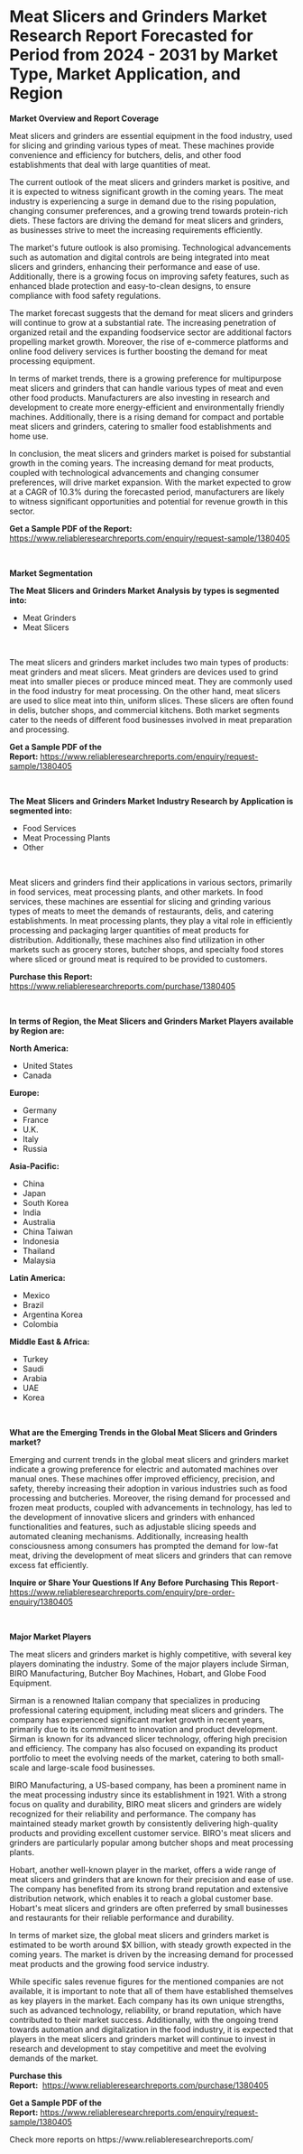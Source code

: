 <p><h1>Meat Slicers and Grinders Market Research Report Forecasted for Period from 2024 -  2031 by Market Type, Market Application, and Region</h1></p><p><strong>Market Overview and Report Coverage</strong></p>
<p><p>Meat slicers and grinders are essential equipment in the food industry, used for slicing and grinding various types of meat. These machines provide convenience and efficiency for butchers, delis, and other food establishments that deal with large quantities of meat.</p><p>The current outlook of the meat slicers and grinders market is positive, and it is expected to witness significant growth in the coming years. The meat industry is experiencing a surge in demand due to the rising population, changing consumer preferences, and a growing trend towards protein-rich diets. These factors are driving the demand for meat slicers and grinders, as businesses strive to meet the increasing requirements efficiently.</p><p>The market's future outlook is also promising. Technological advancements such as automation and digital controls are being integrated into meat slicers and grinders, enhancing their performance and ease of use. Additionally, there is a growing focus on improving safety features, such as enhanced blade protection and easy-to-clean designs, to ensure compliance with food safety regulations.</p><p>The market forecast suggests that the demand for meat slicers and grinders will continue to grow at a substantial rate. The increasing penetration of organized retail and the expanding foodservice sector are additional factors propelling market growth. Moreover, the rise of e-commerce platforms and online food delivery services is further boosting the demand for meat processing equipment.</p><p>In terms of market trends, there is a growing preference for multipurpose meat slicers and grinders that can handle various types of meat and even other food products. Manufacturers are also investing in research and development to create more energy-efficient and environmentally friendly machines. Additionally, there is a rising demand for compact and portable meat slicers and grinders, catering to smaller food establishments and home use.</p><p>In conclusion, the meat slicers and grinders market is poised for substantial growth in the coming years. The increasing demand for meat products, coupled with technological advancements and changing consumer preferences, will drive market expansion. With the market expected to grow at a CAGR of 10.3% during the forecasted period, manufacturers are likely to witness significant opportunities and potential for revenue growth in this sector.</p></p>
<p><strong>Get a Sample PDF of the Report:</strong> <a href="https://www.reliableresearchreports.com/enquiry/request-sample/1380405">https://www.reliableresearchreports.com/enquiry/request-sample/1380405</a></p>
<p>&nbsp;</p>
<p><strong>Market Segmentation</strong></p>
<p><strong>The Meat Slicers and Grinders Market Analysis by types is segmented into:</strong></p>
<p><ul><li>Meat Grinders</li><li>Meat Slicers</li></ul></p>
<p>&nbsp;</p>
<p><p>The meat slicers and grinders market includes two main types of products: meat grinders and meat slicers. Meat grinders are devices used to grind meat into smaller pieces or produce minced meat. They are commonly used in the food industry for meat processing. On the other hand, meat slicers are used to slice meat into thin, uniform slices. These slicers are often found in delis, butcher shops, and commercial kitchens. Both market segments cater to the needs of different food businesses involved in meat preparation and processing.</p></p>
<p><strong>Get a Sample PDF of the Report:</strong>&nbsp;<a href="https://www.reliableresearchreports.com/enquiry/request-sample/1380405">https://www.reliableresearchreports.com/enquiry/request-sample/1380405</a></p>
<p>&nbsp;</p>
<p><strong>The Meat Slicers and Grinders Market Industry Research by Application is segmented into:</strong></p>
<p><ul><li>Food Services</li><li>Meat Processing Plants</li><li>Other</li></ul></p>
<p>&nbsp;</p>
<p><p>Meat slicers and grinders find their applications in various sectors, primarily in food services, meat processing plants, and other markets. In food services, these machines are essential for slicing and grinding various types of meats to meet the demands of restaurants, delis, and catering establishments. In meat processing plants, they play a vital role in efficiently processing and packaging larger quantities of meat products for distribution. Additionally, these machines also find utilization in other markets such as grocery stores, butcher shops, and specialty food stores where sliced or ground meat is required to be provided to customers.</p></p>
<p><strong>Purchase this Report:</strong>&nbsp; <a href="https://www.reliableresearchreports.com/purchase/1380405">https://www.reliableresearchreports.com/purchase/1380405</a></p>
<p>&nbsp;</p>
<p><strong>In terms of Region, the Meat Slicers and Grinders Market Players available by Region are:</strong></p>
<p>
    <p> <strong> North America: </strong>
        <ul>
            <li>United States</li>
            <li>Canada</li>
        </ul>
        </p> 
    <p> <strong> Europe: </strong>
        <ul>
            <li>Germany</li>
            <li>France</li>
            <li>U.K.</li>
            <li>Italy</li>
            <li>Russia</li>
        </ul>
        </p> 
    <p> <strong> Asia-Pacific: </strong>
        <ul>
            <li>China</li>
            <li>Japan</li>
            <li>South Korea</li>
            <li>India</li>
            <li>Australia</li>
            <li>China Taiwan</li>
            <li>Indonesia</li>
            <li>Thailand</li>
            <li>Malaysia</li>
        </ul>
        </p> 
    <p> <strong> Latin America: </strong>
        <ul>
            <li>Mexico</li>
            <li>Brazil</li>
            <li>Argentina Korea</li>
            <li>Colombia</li>
        </ul>
        </p> 
    <p> <strong> Middle East & Africa: </strong>
        <ul>
            <li>Turkey</li>
            <li>Saudi</li>
            <li>Arabia</li>
            <li>UAE</li>
            <li>Korea</li>
        </ul>
    </p>
    </p>
<p>&nbsp;</p>
<p><strong>What are the Emerging Trends in the Global Meat Slicers and Grinders market?</strong></p>
<p><p>Emerging and current trends in the global meat slicers and grinders market indicate a growing preference for electric and automated machines over manual ones. These machines offer improved efficiency, precision, and safety, thereby increasing their adoption in various industries such as food processing and butcheries. Moreover, the rising demand for processed and frozen meat products, coupled with advancements in technology, has led to the development of innovative slicers and grinders with enhanced functionalities and features, such as adjustable slicing speeds and automated cleaning mechanisms. Additionally, increasing health consciousness among consumers has prompted the demand for low-fat meat, driving the development of meat slicers and grinders that can remove excess fat efficiently.</p></p>
<p><strong>Inquire or Share Your Questions If Any Before Purchasing This Report</strong>- <a href="https://www.reliableresearchreports.com/enquiry/pre-order-enquiry/1380405">https://www.reliableresearchreports.com/enquiry/pre-order-enquiry/1380405</a></p>
<p>&nbsp;</p>
<p><strong>Major Market Players</strong></p>
<p><p>The meat slicers and grinders market is highly competitive, with several key players dominating the industry. Some of the major players include Sirman, BIRO Manufacturing, Butcher Boy Machines, Hobart, and Globe Food Equipment.</p><p>Sirman is a renowned Italian company that specializes in producing professional catering equipment, including meat slicers and grinders. The company has experienced significant market growth in recent years, primarily due to its commitment to innovation and product development. Sirman is known for its advanced slicer technology, offering high precision and efficiency. The company has also focused on expanding its product portfolio to meet the evolving needs of the market, catering to both small-scale and large-scale food businesses.</p><p>BIRO Manufacturing, a US-based company, has been a prominent name in the meat processing industry since its establishment in 1921. With a strong focus on quality and durability, BIRO meat slicers and grinders are widely recognized for their reliability and performance. The company has maintained steady market growth by consistently delivering high-quality products and providing excellent customer service. BIRO's meat slicers and grinders are particularly popular among butcher shops and meat processing plants.</p><p>Hobart, another well-known player in the market, offers a wide range of meat slicers and grinders that are known for their precision and ease of use. The company has benefited from its strong brand reputation and extensive distribution network, which enables it to reach a global customer base. Hobart's meat slicers and grinders are often preferred by small businesses and restaurants for their reliable performance and durability.</p><p>In terms of market size, the global meat slicers and grinders market is estimated to be worth around $X billion, with steady growth expected in the coming years. The market is driven by the increasing demand for processed meat products and the growing food service industry.</p><p>While specific sales revenue figures for the mentioned companies are not available, it is important to note that all of them have established themselves as key players in the market. Each company has its own unique strengths, such as advanced technology, reliability, or brand reputation, which have contributed to their market success. Additionally, with the ongoing trend towards automation and digitalization in the food industry, it is expected that players in the meat slicers and grinders market will continue to invest in research and development to stay competitive and meet the evolving demands of the market.</p></p>
<p><strong>Purchase this Report:</strong>&nbsp;&nbsp;<a href="https://www.reliableresearchreports.com/purchase/1380405">https://www.reliableresearchreports.com/purchase/1380405</a></p>
<p></p>
<p><strong>Get a Sample PDF of the Report:</strong>&nbsp;<a href="https://www.reliableresearchreports.com/enquiry/request-sample/1380405">https://www.reliableresearchreports.com/enquiry/request-sample/1380405</a></p>
<p>Check more reports on https://www.reliableresearchreports.com/</p>